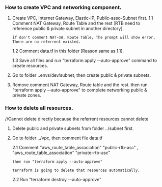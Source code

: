 ### How to create VPC and networking component.

1. Create VPC, Internet Gateway, Elastic-IP, Public-asso-Subnet first.
   1.1 Comment NAT Gateway, Route Table and the rest [RTB need to reference public & private subnet in another directory].
       
       if don't comment NAT-GW, Route Table, The prompt will show error, There are no referrent existed. 
   
   1.2 Comment data.tf in this folder [Reason same as 1.1].
   
   1.3 Save all files and run "terraform apply --auto-approve" command to create resources.

2. Go to folder ..envs/dev/subnet, then create public & private subnets.

3. Remove comment NAT Gateway, Route table and the rest. then run "terraform apply --auto-approve" to complete networking
   public & private zones.



### How to delete all resources.

//Cannot delete directly because the referrent resources cannot delete

1. Delete public and private subnets from folder ../subnet first.

2. Go to folder ../vpc, then comment file data.tf
   
   2.1 Comment "aws_route_table_association" "public-rtb-asc" , "aws_route_table_association" "private-rtb-asc"
   
       then run "terraform apply --auto-approve"
   
       terraform is going to delete that resources automatically.
   
   2.2 Run "terraform destroy --auto-approve" 